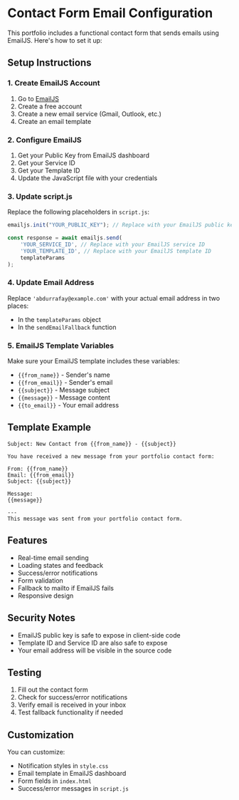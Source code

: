 # Contact Form Email Configuration

This portfolio includes a functional contact form that sends emails using EmailJS. Here's how to set it up:

## Setup Instructions

### 1. Create EmailJS Account
1. Go to [EmailJS](https://www.emailjs.com/)
2. Create a free account
3. Create a new email service (Gmail, Outlook, etc.)
4. Create an email template

### 2. Configure EmailJS
1. Get your Public Key from EmailJS dashboard
2. Get your Service ID
3. Get your Template ID
4. Update the JavaScript file with your credentials

### 3. Update script.js
Replace the following placeholders in `script.js`:
```javascript
emailjs.init("YOUR_PUBLIC_KEY"); // Replace with your EmailJS public key
```

```javascript
const response = await emailjs.send(
    'YOUR_SERVICE_ID', // Replace with your EmailJS service ID
    'YOUR_TEMPLATE_ID', // Replace with your EmailJS template ID
    templateParams
);
```

### 4. Update Email Address
Replace `'abdurrafay@example.com'` with your actual email address in two places:
- In the `templateParams` object
- In the `sendEmailFallback` function

### 5. EmailJS Template Variables
Make sure your EmailJS template includes these variables:
- `{{from_name}}` - Sender's name
- `{{from_email}}` - Sender's email
- `{{subject}}` - Message subject
- `{{message}}` - Message content
- `{{to_email}}` - Your email address

## Template Example
```
Subject: New Contact from {{from_name}} - {{subject}}

You have received a new message from your portfolio contact form:

From: {{from_name}}
Email: {{from_email}}
Subject: {{subject}}

Message:
{{message}}

---
This message was sent from your portfolio contact form.
```

## Features
- Real-time email sending
- Loading states and feedback
- Success/error notifications
- Form validation
- Fallback to mailto if EmailJS fails
- Responsive design

## Security Notes
- EmailJS public key is safe to expose in client-side code
- Template ID and Service ID are also safe to expose
- Your email address will be visible in the source code

## Testing
1. Fill out the contact form
2. Check for success/error notifications
3. Verify email is received in your inbox
4. Test fallback functionality if needed

## Customization
You can customize:
- Notification styles in `style.css`
- Email template in EmailJS dashboard
- Form fields in `index.html`
- Success/error messages in `script.js`
